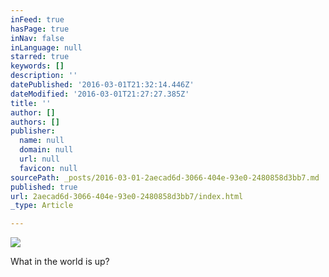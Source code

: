 ```yaml
---
inFeed: true
hasPage: true
inNav: false
inLanguage: null
starred: true
keywords: []
description: ''
datePublished: '2016-03-01T21:32:14.446Z'
dateModified: '2016-03-01T21:27:27.385Z'
title: ''
author: []
authors: []
publisher:
  name: null
  domain: null
  url: null
  favicon: null
sourcePath: _posts/2016-03-01-2aecad6d-3066-404e-93e0-2480858d3bb7.md
published: true
url: 2aecad6d-3066-404e-93e0-2480858d3bb7/index.html
_type: Article

---
```

![](https://the-grid-user-content.s3-us-west-2.amazonaws.com/4a9c753f-bf59-4f3c-8101-e2cdcafb2a06.jpg)

What in the world is up?